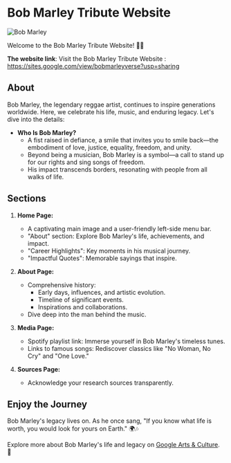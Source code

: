 

# Bob Marley Tribute Website

![Bob Marley](https://sites.google.com/view/bobmarleyverse?usp=sharing)

Welcome to the Bob Marley Tribute Website! 🌟🎵

**The website link**: Visit the Bob Marley Tribute Website : https://sites.google.com/view/bobmarleyverse?usp=sharing

## About

Bob Marley, the legendary reggae artist, continues to inspire generations worldwide. Here, we celebrate his life, music, and enduring legacy. Let's dive into the details:

- **Who Is Bob Marley?**
  - A fist raised in defiance, a smile that invites you to smile back—the embodiment of love, justice, equality, freedom, and unity.
  - Beyond being a musician, Bob Marley is a symbol—a call to stand up for our rights and sing songs of freedom.
  - His impact transcends borders, resonating with people from all walks of life.

## Sections

1. **Home Page:**
   - A captivating main image and a user-friendly left-side menu bar.
   - "About" section: Explore Bob Marley's life, achievements, and impact.
   - "Career Highlights": Key moments in his musical journey.
   - "Impactful Quotes": Memorable sayings that inspire.

2. **About Page:**
   - Comprehensive history:
     - Early days, influences, and artistic evolution.
     - Timeline of significant events.
     - Inspirations and collaborations.
   - Dive deep into the man behind the music.

3. **Media Page:**
   - Spotify playlist link: Immerse yourself in Bob Marley's timeless tunes.
   - Links to famous songs: Rediscover classics like "No Woman, No Cry" and "One Love."

4. **Sources Page:**
   - Acknowledge your research sources transparently.

## Enjoy the Journey

Bob Marley's legacy lives on. As he once sang, "If you know what life is worth, you would look for yours on Earth." 🌍🎶

Explore more about Bob Marley's life and legacy on [Google Arts & Culture](https://blog.google/outreach-initiatives/arts-culture/bob-marley/). 📖
